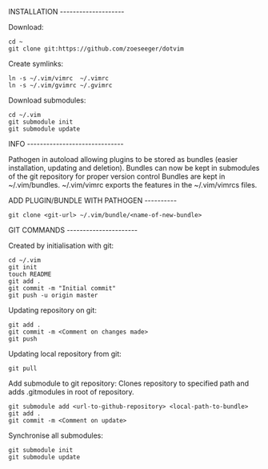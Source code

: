 INSTALLATION --------------------

Download:

    cd ~
    git clone git:https://github.com/zoeseeger/dotvim

Create symlinks:

    ln -s ~/.vim/vimrc  ~/.vimrc
    ln -s ~/.vim/gvimrc ~/.gvimrc

Download submodules:

    cd ~/.vim
    git submodule init
    git submodule update

INFO ------------------------------

Pathogen in autoload allowing plugins to be stored as bundles (easier installation, updating and deletion). Bundles can now be kept in submodules of the git repository for proper version control Bundles are kept in ~/.vim/bundles. ~/.vim/vimrc exports the features in the ~/.vim/vimrcs files.

ADD PLUGIN/BUNDLE WITH PATHOGEN ----------

    git clone <git-url> ~/.vim/bundle/<name-of-new-bundle>

GIT COMMANDS ----------------------

Created by initialisation with git:

    cd ~/.vim
    git init
    touch README
    git add .
    git commit -m "Initial commit"
    git push -u origin master

Updating repository on git:

    git add .
    git commit -m <Comment on changes made>
    git push

Updating local repository from git:

    git pull

Add submodule to git repository:
Clones repository to specified path and adds .gitmodules in root of repository.

    git submodule add <url-to-github-repository> <local-path-to-bundle>
    git add . 
    git commit -m <Comment on update>

Synchronise all submodules:
    
    git submodule init 
    git submodule update

